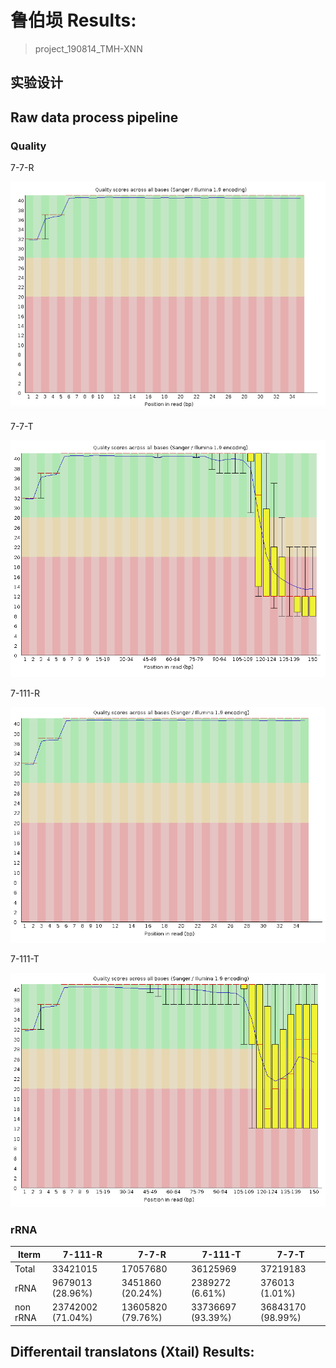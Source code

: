 # 鲁伯埙 Results:

> project_190814_TMH-XNN 

## 实验设计



## Raw data process pipeline 
### **Quality**

7-7-R

![7-7-r](../image/190828-lbx/7-7-r-qc.png)   

7-7-T

![7-7-t](../image/190828-lbx/7-7-t-qc.png)   

7-111-R

![7-1111-r](../image/190828-lbx/7-111-R-qc.png)   

7-111-T

![7-111-t](../image/190828-lbx/7-111-T-qc.png)  

### **rRNA**
|Iterm	|7-111-R	|7-7-R	|7-111-T	|7-7-T|
|-|-|-|-|-|
|Total	 |33421015	 |17057680	 |36125969	 |37219183|
|rRNA	 |9679013 (28.96%)	 |3451860 (20.24%)	 |2389272 (6.61%)	 |376013 (1.01%)|
|non rRNA	 |23742002 (71.04%)	 |13605820 (79.76%)	 |33736697 (93.39%)	 |36843170 (98.99%)|

## Differentail translatons (Xtail) Results: 








